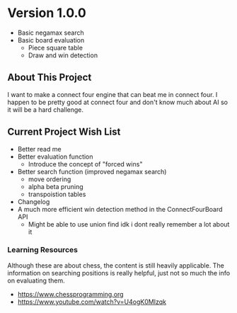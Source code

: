 # Version 1.0.0
- Basic negamax search
- Basic board evaluation
  - Piece square table
  - Draw and win detection

## About This Project
I want to make a connect four engine that can beat me in connect four. I happen to be pretty good at connect four and don't know much about AI so it will be a hard challenge.

## Current Project Wish List
- Better read me
- Better evaluation function
  - Introduce the concept of "forced wins"
- Better search function (improved negamax search)
  - move ordering
  - alpha beta pruning
  - transpoistion tables
- Changelog
- A much more efficient win detection method in the ConnectFourBoard API
  - Might be able to use union find idk i dont really remember a lot about it

### Learning Resources
Although these are about chess, the content is still heavily applicable. The information on searching positions is really helpful, just not so much the info on evaluating them.
- https://www.chessprogramming.org
- https://www.youtube.com/watch?v=U4ogK0MIzqk
